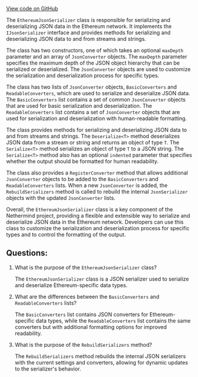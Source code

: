 [View code on GitHub](https://github.com/NethermindEth/nethermind/src/Nethermind/Nethermind.Serialization.Json/EthereumJsonSerializer.cs)

The `EthereumJsonSerializer` class is responsible for serializing and deserializing JSON data in the Ethereum network. It implements the `IJsonSerializer` interface and provides methods for serializing and deserializing JSON data to and from streams and strings. 

The class has two constructors, one of which takes an optional `maxDepth` parameter and an array of `JsonConverter` objects. The `maxDepth` parameter specifies the maximum depth of the JSON object hierarchy that can be serialized or deserialized. The `JsonConverter` objects are used to customize the serialization and deserialization process for specific types.

The class has two lists of `JsonConverter` objects, `BasicConverters` and `ReadableConverters`, which are used to serialize and deserialize JSON data. The `BasicConverters` list contains a set of common `JsonConverter` objects that are used for basic serialization and deserialization. The `ReadableConverters` list contains a set of `JsonConverter` objects that are used for serialization and deserialization with human-readable formatting.

The class provides methods for serializing and deserializing JSON data to and from streams and strings. The `Deserialize<T>` method deserializes JSON data from a stream or string and returns an object of type `T`. The `Serialize<T>` method serializes an object of type `T` to a JSON string. The `Serialize<T>` method also has an optional `indented` parameter that specifies whether the output should be formatted for human readability.

The class also provides a `RegisterConverter` method that allows additional `JsonConverter` objects to be added to the `BasicConverters` and `ReadableConverters` lists. When a new `JsonConverter` is added, the `RebuildSerializers` method is called to rebuild the internal `JsonSerializer` objects with the updated `JsonConverter` lists.

Overall, the `EthereumJsonSerializer` class is a key component of the Nethermind project, providing a flexible and extensible way to serialize and deserialize JSON data in the Ethereum network. Developers can use this class to customize the serialization and deserialization process for specific types and to control the formatting of the output.
## Questions: 
 1. What is the purpose of the `EthereumJsonSerializer` class?
    
    The `EthereumJsonSerializer` class is a JSON serializer used to serialize and deserialize Ethereum-specific data types.

2. What are the differences between the `BasicConverters` and `ReadableConverters` lists?
    
    The `BasicConverters` list contains JSON converters for Ethereum-specific data types, while the `ReadableConverters` list contains the same converters but with additional formatting options for improved readability.

3. What is the purpose of the `RebuildSerializers` method?
    
    The `RebuildSerializers` method rebuilds the internal JSON serializers with the current settings and converters, allowing for dynamic updates to the serializer's behavior.